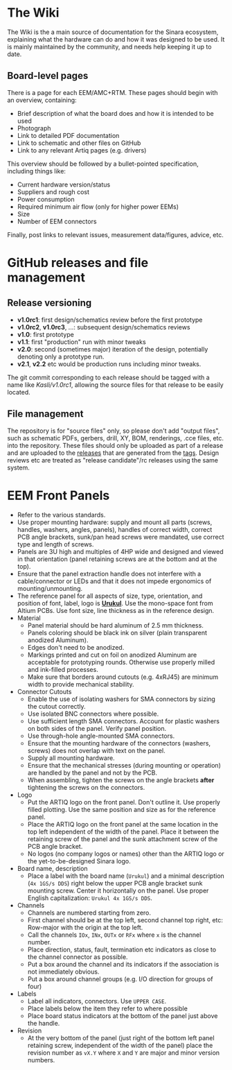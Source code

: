 # The Wiki

The Wiki is the a main source of documentation for the Sinara ecosystem, explaining what the hardware can do and how it was designed to be used. It is mainly maintained by the community, and needs help keeping it up to date.

## Board-level pages

There is a page for each EEM/AMC+RTM. These pages should begin with an overview, containing:
- Brief description of what the board does and how it is intended to be used
- Photograph 
- Link to detailed PDF documentation
- Link to schematic and other files on GitHub
- Link to any relevant Artiq pages (e.g. drivers)

This overview should be followed by a bullet-pointed specification, including things like:
- Current hardware version/status
- Suppliers and rough cost
- Power consumption
- Required minimum air flow (only for higher power EEMs)
- Size
- Number of EEM connectors

Finally, post links to relevant issues, measurement data/figures, advice, etc.

# GitHub releases and file management

## Release versioning

* **v1.0rc1**: first design/schematics review before the first prototype
* **v1.0rc2**, **v1.0rc3**, ...: subsequent design/schematics reviews
* **v1.0**: first prototype
* **v1.1**: first "production" run with minor tweaks
* **v2.0**: second (sometimes major) iteration of the design, potentially denoting only a prototype run.
* **v2.1**, **v2.2** etc would be production runs including minor tweaks.

The git commit corresponding to each release should be tagged with a name like *Kasli/v1.0rc1*, allowing the source files for that release to be easily located.

## File management

The repository is for "source files" only, so please don't add "output files", such as schematic PDFs, gerbers, drill, XY, BOM, renderings, .cce files, etc. into the repository. These files should only be uploaded as part of a release and are uploaded to the [releases](https://github.com/m-labs/sinara/releases) that are generated from the [tags](https://github.com/m-labs/sinara/tags). Design reviews etc are treated as "release candidate"/rc releases using the same system.

# EEM Front Panels

* Refer to the various standards.
* Use proper mounting hardware: supply and mount all parts (screws, handles, washers, angles, panels), handles of correct width, correct PCB angle brackets, sunk/pan head screws were mandated, use correct type and length of screws.
* Panels are 3U high and multiples of 4HP wide and designed and viewed in that orientation (panel retaining screws are at the bottom and at the top).
* Ensure that the panel extraction handle does not interfere with a cable/connector or LEDs and that it does not impede ergonomics of mounting/unmounting.
* The reference panel for all aspects of size, type, orientation, and position of font, label, logo is [**Urukul**](https://github.com/m-labs/sinara/blob/master/ARTIQ_ALTIUM/PANELS/Project%20Outputs%20for%20PANELS/PANELS.PDF). Use the mono-space font from Altium PCBs. Use font size, line thickness as in the reference design.
* Material
  * Panel material should be hard aluminum of 2.5 mm thickness.
  * Panels coloring should be black ink on silver (plain transparent anodized Aluminum).
  * Edges don't need to be anodized.
  * Markings printed and cut on foil on anodized Aluminum are acceptable for prototyping rounds. Otherwise use properly milled and ink-filled processes.
  * Make sure that borders around cutouts (e.g. 4xRJ45) are minimum width to provide mechanical stability.
* Connector Cutouts
  * Enable the use of isolating washers for SMA connectors by sizing the cutout correctly.
  * Use isolated BNC connectors where possible.
  * Use sufficient length SMA connectors. Account for plastic washers on both
    sides of the panel. Verify panel position.
  * Use through-hole angle-mounted SMA connectors.
  * Ensure that the mounting hardware of the connectors (washers, screws) does not overlap with text on the panel.
  * Supply all mounting hardware.
  * Ensure that the mechanical stresses (during mounting or operation) are handled by the panel and not by the PCB.
  * When assembling, tighten the screws on the angle brackets **after** tightening the screws on the connectors.
* Logo
  * Put the ARTIQ logo on the front panel. Don't outline it. Use properly filled plotting. Use the same position and size as for the reference panel.
  * Place the ARTIQ logo on the front panel at the same location in the top left independent of the width of the panel. Place it between the retaining screw of the panel and the sunk attachment screw of the PCB angle bracket.
  * No logos (no company logos or names) other than the ARTIQ logo or the yet-to-be-designed Sinara logo.
* Board name, description
  * Place a label with the board name (`Urukul`) and a minimal description (`4x 1GS/s DDS`) right below the upper PCB angle bracket sunk mounting screw. Center it horizontally on the panel. Use proper English capitalization: `Urukul 4x 1GS/s DDS`.
* Channels
  * Channels are numbered starting from zero.
  * First channel should be at the top left, second channel top right, etc:
    Row-major with the origin at the top left.
  * Call the channels `IOx`, `INx`, `OUTx` or `RFx` where `x` is the channel number.
  * Place direction, status, fault, termination etc indicators as close to the channel connector as possible.
  * Put a box around the channel and its indicators if the association is not immediately obvious.
  * Put a box around channel groups (e.g. I/O direction for groups of four)
* Labels
  * Label all indicators, connectors. Use `UPPER CASE`.
  * Place labels below the item they refer to where possible
  * Place board status indicators at the bottom of the panel just above the
    handle.
* Revision
  * At the very bottom of the panel (just right of the bottom left panel retaining screw, independent of the width of the panel) place the revision number as `vX.Y` where `X` and `Y` are major and minor version numbers.
